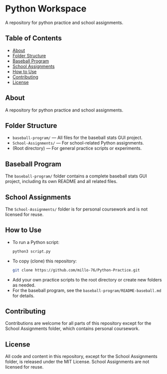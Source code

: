 # Python Workspace

A repository for python practice and school assignments.

## Table of Contents
- [About](#about)
- [Folder Structure](#folder-structure)
- [Baseball Program](#baseball-program)
- [School Assignments](#school-assignments)
- [How to Use](#how-to-use)
- [Contributing](#contributing)
- [License](#license)

## About
A repository for python practice and school assignments.

## Folder Structure
- `baseball-program/` — All files for the baseball stats GUI project.
- `School-Assignments/` — For school-related Python assignments.
- (Root directory) — For general practice scripts or experiments.

## Baseball Program
The `baseball-program/` folder contains a complete baseball stats GUI project, including its own README and all related files.

## School Assignments
The `School-Assignments/` folder is for personal coursework and is not licensed for reuse.

## How to Use

- To run a Python script:
	```bash
	python3 script.py
	```
- To copy (clone) this repository:
	```bash
	git clone https://github.com/millo-76/Python-Practice.git
	```
- Add your own practice scripts to the root directory or create new folders as needed.
- For the baseball program, see the `baseball-program/README-baseball.md` for details.

## Contributing
Contributions are welcome for all parts of this repository except for the School Assignments folder, which contains personal coursework.

## License
All code and content in this repository, except for the School Assignments folder, is released under the MIT License. School Assignments are not licensed for reuse.
